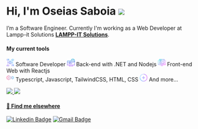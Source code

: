 # Hi, I'm Oseias Saboia <img src="https://media.giphy.com/media/hvRJCLFzcasrR4ia7z/giphy.gif" width="30" >

I’m a Software Engineer. Currently I'm working as a Web Developer at Lampp-it Solutions [**LAMPP-IT Solutions**](https://www.linkedin.com/company/lampp-it-solutions/mycompany/).

#### My current tools

<img height="20em" src="assets/img/software.png"> Software Developer
<img height="20em" src="assets/img/backend.png"> Back-end with .NET and Nodejs
<img height="20em" src="assets/img/frontend.png"> Front-end Web with Reactjs  
<img height="20em" src="assets/img/settings.png"> Typescript, Javascript, TailwindCSS, HTML, CSS
<img height="20em" src="assets/img/more.png"> And more...

 <div>
  <a href="https://github.com/gabrielmelogm">
  <img height="180em" src="https://github-readme-stats.vercel.app/api?username=oseiassaboia&show_icons=true&theme=radical&include_all_commits=true&count_private=true"/>
  <img height="180em" src="https://github-readme-stats.vercel.app/api/top-langs/?username=oseiassaboia&layout=compact&langs_count=7&theme=radical"/>
</div>

#### 💬 Find me elsewhere

[![Linkedin Badge](https://img.shields.io/badge/-Linkedin-blue?style=flat-square&logo=Linkedin&logoColor=white&link=https://www.linkedin.com/in/oseias-saboia-nascimento/)](https://www.linkedin.com/in/oseias-saboia-nascimento/)
[![Gmail Badge](https://img.shields.io/badge/-oseiassaboia2@gmail.com-c14438?style=flat-square&logo=Gmail&logoColor=white&link=mailto:oseiassaboia2@gmail.com)](mailto:oseiassaboia2@gmail.com)
